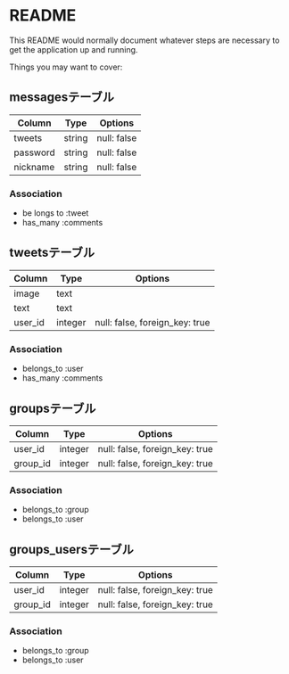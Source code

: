 # README

This README would normally document whatever steps are necessary to get the
application up and running.

Things you may want to cover:

## messagesテーブル
|Column|Type|Options|
|------|----|-------|
|tweets|string|null: false|
|password|string|null: false|
|nickname|string|null: false|
### Association
- be longs to :tweet
- has_many :comments
## tweetsテーブル
|Column|Type|Options|
|------|----|-------|
|image|text||
|text|text||
|user_id|integer|null: false, foreign_key: true|
### Association
- belongs_to :user
- has_many :comments
## groupsテーブル
|Column|Type|Options|
|------|----|-------|
|user_id|integer|null: false, foreign_key: true|
|group_id|integer|null: false, foreign_key: true|
### Association
- belongs_to :group
- belongs_to :user
## groups_usersテーブル
|Column|Type|Options|
|------|----|-------|
|user_id|integer|null: false, foreign_key: true|
|group_id|integer|null: false, foreign_key: true|
### Association
- belongs_to :group
- belongs_to :user
